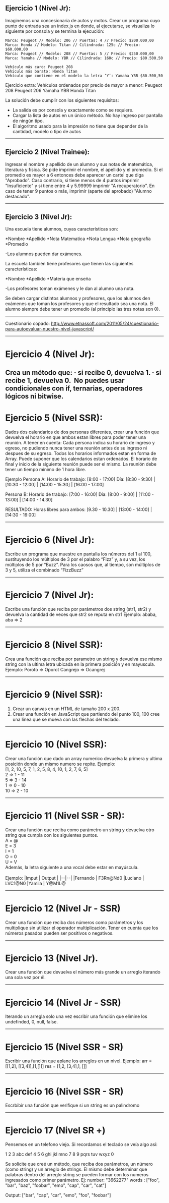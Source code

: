 ## Ejercicio 1 (Nivel Jr):
Imaginemos una concesionaria de autos y motos.
Crear un programa cuyo punto de entrada sea un index.js en donde, al ejecutarse, se visualiza lo siguiente por consola y se termina la ejecución:

    Marca: Peugeot // Modelo: 206 // Puertas: 4 // Precio: $200.000,00
    Marca: Honda // Modelo: Titan // Cilindrada: 125c // Precio: $60.000,00
    Marca: Peugeot // Modelo: 208 // Puertas: 5 // Precio: $250.000,00
    Marca: Yamaha // Modelo: YBR // Cilindrada: 160c // Precio: $80.500,50

    Vehículo más caro: Peugeot 208
    Vehículo más barato: Honda Titan
    Vehículo que contiene en el modelo la letra ‘Y’: Yamaha YBR $80.500,50

Ejercicio extra:
Vehículos ordenados por precio de mayor a menor:
Peugeot 208
Peugeot 206
Yamaha YBR
Honda Titan

La solución debe cumplir con los siguientes requisitos:
- La salida es por consola y exactamente como se requiere.
- Cargar la lista de autos en un único método. No hay ingreso por pantalla de ningún tipo.
- El algoritmo usado para la impresión no tiene que depender de la cantidad, modelo o tipo de autos

-----------------------------

## Ejercicio 2 (Nivel Trainee):
Ingresar el nombre y apellido de un alumno y sus notas de matemática, literatura y física.
Se pide imprimir el nombre, el apellido y el promedio.
Si el promedio es mayor a 6 entonces debe aparecer un cartel que diga "Aprobado". Caso contrario, si tiene menos de 4 puntos imprimir "Insuficiente" y si tiene entre 4 y 5.99999 imprimir "A recuperatorio".
En caso de tener 9 puntos o más, imprimir (aparte del aprobado) "Alumno destacado".

-----------------------------

## Ejercicio 3 (Nivel Jr):
Una escuela tiene alumnos, cuyas características son:

*Nombre
*Apellido
*Nota Matematica
*Nota Lengua
*Nota geografía
*Promedio

-Los alumnos pueden dar exámenes.

La escuela también tiene profesores que tienen las siguientes características:

*Nombre
*Apellido
*Materia que enseña

-Los profesores toman exámenes y le dan al alumno una nota.

Se deben cargar distintos alumnos y profesores, que los alumnos den exámenes que toman los profesores y que el resultado sea una nota. El alumno siempre debe tener un promedio (al principio las tres notas son 0).

-----------------------------

Cuestionario copado: http://www.etnassoft.com/2011/05/24/cuestionario-para-autoevaluar-nuestro-nivel-javascript/

-----------------------------

# Ejercicio 4 (Nivel Jr):
Crea un método que:⁠
· si recibe 0, devuelva 1.⁠
· si recibe 1, devuelva 0.⁠
⁠
No puedes usar condicionales con if, ternarias, operadores lógicos ni bitwise.
⁠
-----------------------------

# Ejercicio 5 (Nivel SSR):
Dados dos calendarios de dos personas diferentes, crear una función que devuelva el horario en que ambos estan libres para poder tener una reunión.
A tener en cuenta:
Cada persona indica su horario de ingreso y egreso, no pudiendo nunca tener una reunión antes de su ingreso ni despues de su egreso.
Todos los horarios informados estan en forma de Array.
Puede suponer que los calendarios estan ordenados.
El horario de final y inicio de la siguiente reunión puede ser el mismo.
La reunión debe tener un tiempo mínimo de 1 hora libre.

Ejemplo
Persona A:
Horario de trabajo: [8:00 - 17:00]
Día: [8:30 - 9:30] | [10:30 - 12:00] | [14:00 - 15:30] | [16:00 - 17:00]

Persona B:
Horario de trabajo: [7:00 - 16:00]
Día: [8:00 - 9:00] | [11:00 - 13:00] | [14:00 - 14.30]

RESULTADO:
Horas libres para ambos: [9.30 - 10.30] | [13:00 - 14:00] | [14:30 - 16:00]

-----------------------------

# Ejercicio 6 (Nivel Jr):
Escribe un programa que muestre en pantalla los números del 1 al 100, sustituyendo los múltiplos de 3 por el palabro “Fizz” y, a su vez, los múltiplos de 5 por “Buzz”. Para los caosos que, al tiempo, son múltiplos de 3 y 5, utiliza el combinado “FizzBuzz”

-----------------------------

# Ejercicio 7 (Nivel Jr):
Escribe una función que reciba por parámetros dos string (str1, str2) y devuelva la cantidad de veces que str2 se reputa en str1
Ejemplo: 
ababa, aba => 2

-----------------------------

# Ejercicio 8 (Nivel SSR):
Crea una función que reciba por parametro un string y devuelva ese mismo string con la ultima letra ubicada en la primera posición y en mayuscula.
Ejemplo:
Poroto => Oporot
Cangrejo => Ocangrej

-----------------------------

# Ejercicio 9 (Nivel SSR):
1) Crear un canvas en un HTML de tamaño 200 x 200.
2) Crear una función en JavaScript que partiendo del punto 100, 100 cree una linea que se mueva con las flechas del teclado.

-----------------------------

# Ejercicio 10 (Nivel SSR):
Crear una función que dado un array numerico  devuelva la primera y ultima posición donde un mismo numero se repite.
Ejemplo:
<br>
[1, 2, 10, 5, 7, 1, 2, 5, 8, 4, 10, 1, 2, 7, 6, 5]<br>
2 => 1 - 11<br>
5 => 3 - 14<br>
1 => 0 - 10<br>
10 => 2 - 10<br>

-----------------------------

# Ejercicio 11 (Nivel SSR - SR):
Crear una función que reciba como parámetro un string y devuelva otro string que cumpla con los siguientes puntos.<br>
A = @<br>
E = 3<br>
I = 1<br>
O = 0<br>
U = V<br>
Además, la letra siguiente a una vocal debe estar en mayúscula.<br>
<br>
Ejemplo:
|Imput       |   Output |
|--|--|
|Fernando    |   F3Rn@Nd0
|Luciano     |   LVC1@N0
|Yamila      |   Y@M1L@

-----------------------------
# Ejercicio 12 (Nivel Jr - SSR)
Crear una función que reciba dos números como parámetros y los multiplique sin utilizar el operador multiplicación. Tener en cuenta que los números pasados pueden ser positivos o negativos.

-----------------------------
# Ejercicio 13 (Nivel Jr).
Crear una función que devuelva el número más grande un arreglo iterando una sola vez por él.

-----------------------------
# Ejercicio 14 (Nivel Jr - SSR)
Iterando un arregla solo una vez escribir una función que elimine los undefinded, 0, null, false.

-----------------------------
# Ejercicio 15 (Nivel SSR - SR)
Escribir una función que aplane los arreglos en un nivel.
Ejemplo:
arr = [[1,2], [[3,4]],[1,[]]]
res = [1,2, [3,4],1, []]

-----------------------------
# Ejercicio 16 (Nivel SSR - SR)
Escrbibir una función que verifique si un string es un palindromo

-----------------------------
# Ejercicio 17 (Nivel SR +)
Pensemos en un telefono viejo. Si recordamos el teclado se veía algo así:

   1   2   3
      abc def
   4   5   6
  ghi jkl mno
   7   8   9
 pqrs tuv wxyz
       0
       
Se solicite que creé un método, que reciba dos parámetros, un número (como string) y un arreglo de strings. El mismo debe determinar que palabras dentro del arreglo string se pueden formar con los numeros ingresados como primer parámetro.
Ej: 
number: "3662277"
words : ["foo", "bar", "baz", "foobar", "emo", "cap", "car", "cat"]

Output: ["bar", "cap", "car", "emo", "foo", "foobar"]



